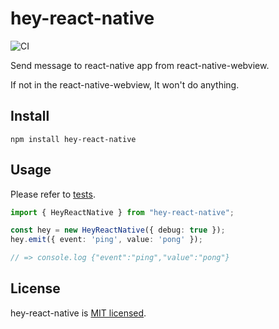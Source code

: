 # hey-react-native

![CI](https://github.com/hikouki/hey-react-native/workflows/CI/badge.svg)

Send message to react-native app from react-native-webview.

If not in the react-native-webview, It won't do anything.

## Install

```
npm install hey-react-native
```

## Usage

Please refer to [tests](https://github.com/hikouki/hey-react-native/blob/main/__tests__/index.spec.ts).

```typescript
import { HeyReactNative } from "hey-react-native";

const hey = new HeyReactNative({ debug: true });
hey.emit({ event: 'ping', value: 'pong' });

// => console.log {"event":"ping","value":"pong"}
```

## License

hey-react-native is [MIT licensed](https://github.com/hikouki/hey-react-native/blob/main/LICENSE).
